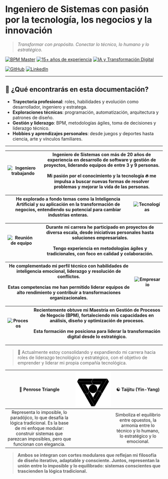 # Ingeniero de Sistemas con pasión por la tecnología, los negocios y la innovación

> *Transformar con propósito. Conectar lo técnico, lo humano y lo estratégico.*

[![BPM Master](https://img.shields.io/badge/BPM-Master-blue)](https://es.wikipedia.org/wiki/Gesti%C3%B3n_por_procesos)
[![15+ años de experiencia](https://img.shields.io/badge/Experiencia-10%2B%20a%C3%B1os-success)](./path/README.md)
[![IA y Transformación Digital](https://img.shields.io/badge/Inter%C3%A9s-IA%20%26%20Transformaci%C3%B3n%20Digital-ff69b4)](./knowledge/README.md)

[![GitHub](https://img.shields.io/badge/GitHub-Perfil-black?logo=github)](https://github.com/EdgarRangelInnovate)
[![LinkedIn](https://img.shields.io/badge/LinkedIn-Perfil-blue?logo=linkedin)](https://www.linkedin.com/in/edgar-rangel-moreno-innovate/)
<!--
[![CV MD](https://img.shields.io/badge/CV-md-black)](./cv/README.md)
[![CV ATS](https://img.shields.io/badge/CV-ATS-lightgrey)](./cv/Edgar%20Rangel%20Innovate%20CV%20Senior%20Dev%20ATS.pdf)
[![CV Mixto](https://img.shields.io/badge/CV-Mixto-blueviolet)](./cv/Edgar%20Rangel%20Innovate%20CV%20Senior%20Dev%20Mixta.pdf)
[![CV Visual](https://img.shields.io/badge/CV-Infográfico-gold)](./cv/Edgar%20Rangel%20Innovate%20CV%20Senior%20Dev%20Visual.pdf)
-->

---

## 🚀 ¿Qué encontrarás en esta documentación?

- **Trayectoria profesional**: roles, habilidades y evolución como desarrollador, ingeniero y estratega.
- **Exploraciones técnicas**: programación, automatización, arquitectura y patrones de diseño.
- **Gestión y liderazgo**: BPM, metodologías ágiles, toma de decisiones y liderazgo técnico.
- **Hobbies y aprendizajes personales**: desde juegos y deportes hasta ciencia, arte y vínculos familiares.

---
<!-- markdownlint-disable MD033 -->
| ![Ingeniero trabajando](./assets/programador.png) | **Ingeniero de Sistemas con más de 20 años de experiencia en desarrollo de software y gestión de proyectos, liderando equipos de entre 3 y 9 personas.**<br><br>Mi pasión por el conocimiento y la tecnología 🔥 me impulsa a buscar nuevas formas de resolver problemas y mejorar la vida de las personas. |
| ------------------------------------------------- | ---------------------------------------------------------------------------------------------------------------------------------------------------------------------------------------------------------------------------------------------------------------------------------------------------------- |

| **He explorado a fondo temas como la Inteligencia Artificial y su aplicación en la transformación de negocios, entendiendo su potencial para cambiar industrias enteras.** | ![Tecnologías](./assets/tecnologías.png) |
| -------------------------------------------------------------------------------------------------------------------------------------------------------------------------- | ---------------------------------------- |

| ![Reunión de equipo](./assets/reunión.png) | **Durante mi carrera he participado en proyectos de diversa escala, desde iniciativas personales hasta soluciones empresariales.**<br><br>Tengo experiencia en metodologías ágiles y tradicionales, con foco en calidad y colaboración. |
| ------------------------------------------ | --------------------------------------------------------------------------------------------------------------------------------------------------------------------------------------------------------------------------------------- |

| **He complementado mi perfil técnico con habilidades de inteligencia emocional, liderazgo y resolución de conflictos.**<br><br>Estas competencias me han permitido liderar equipos de alto rendimiento y contribuir a transformaciones organizacionales. | ![Empresario](./assets/empresario.png) |
| -------------------------------------------------------------------------------------------------------------------------------------------------------------------------------------------------------------------------------------------------------- | -------------------------------------- |

| ![Procesos](./assets/procesos.png) | **Recientemente obtuve mi Maestría en Gestión de Procesos de Negocio (BPM), fortaleciendo mis capacidades en análisis, diseño y optimización de procesos.**<br><br>Esta formación me posiciona para liderar la transformación digital desde lo estratégico. |
| ---------------------------------- | ----------------------------------------------------------------------------------------------------------------------------------------------------------------------------------------------------------------------------------------------------------- |

---

> 🎯 Actualmente estoy consolidando y expandiendo mi carrera hacia roles de liderazgo tecnológico y estratégico, con el objetivo de emprender y liderar mi propia compañía tecnológica.

|                                                                                    **🔺 Penrose Triangle**                                                                                     | ![Logo Modular](assets/img/logo.svg ":size=60%") |                                            **☯️ Taijitu (Yin-Yang)**                                             |
| :-------------------------------------------------------------------------------------------------------------------------------------------------------------------------------------------: | :----------------------------------------------: | :-------------------------------------------------------------------------------------------------------------: |
| Representa lo imposible, lo paradójico, lo que desafía la lógica tradicional. Es la base de mi enfoque modular: construir sistemas que parezcan imposibles, pero que funcionan con elegancia. |                                                  | Simboliza el equilibrio entre opuestos, la armonía entre lo técnico y lo humano, lo estratégico y lo emocional. |

> **Ambos se integran con cortes modulares que reflejan mi filosofía de diseño iterativo, adaptable y consciente. Juntos, representan la unión entre lo imposible y lo equilibrado: sistemas conscientes que trascienden la lógica tradicional.**
